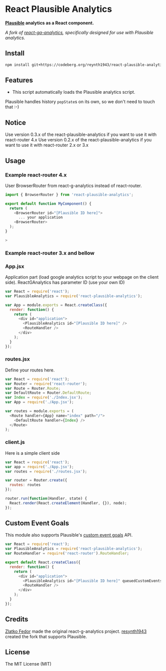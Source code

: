 # React Plausible Analytics

**[Plausible](https://plausible.io) analytics as a React component.**

*A fork of [react-ga-analytics](https://github.com/seeden/react-g-analytics), specifically designed for use with Plausible analytics.*

## Install

```sh
npm install git+https://codeberg.org/reynth1943/react-plausible-analytics.git#master
```

## Features

 * This script automatically loads the Plausible analytics script.

Plausible handles history `popState`s on its own, so we don't need to touch that :-)

## Notice

Use version 0.3.x of the react-plausible-analytics if you want to use it with react-router 4.x
Use version 0.2.x of the react-plausible-analytics if you want to use it with react-router 2.x or 3.x

## Usage

### Example react-router 4.x

User BrowserRouter from react-g-analytics instead of react-router.

```js
import { BrowserRouter } from 'react-plausible-analytics';

export default function MyComponent() {
  return (
    <BrowserRouter id="[Plausible ID here]">
      ... your application
    <BrowserRouter>
  );
}

>
```

### Example react-router 3.x and bellow

### App.jsx

Application part (load google analytics script to your webpage on the client side).
ReactGAnalytics has parameter ID (use your own ID)

```js
var React = require('react');
var PlausibleAnalytics = require('react-plausible-analytics');

var App = module.exports = React.createClass({
  render: function() {
    return (
      <div id="application">
        <PlausibleAnalytics id="[Plausible ID here]" />
        <RouteHandler />
      </div>
    );
  }
});
```

### routes.jsx

Define your routes here.

```js
var React = require('react');
var Router = require('react-router');
var Route = Router.Route;
var DefaultRoute = Router.DefaultRoute;
var Index = require('./Index.jsx');
var App = require('./App.jsx');

var routes = module.exports = (
  <Route handler={App} name="index" path="/">
    <DefaultRoute handler={Index} />
  </Route>
);
```

### client.js

Here is a simple client side

```js
var React = require('react');
var app = require('./App.jsx');
var routes = require('./routes.jsx');

var router = Router.create({
  routes: routes
});

router.run(function(Handler, state) {
  React.render(React.createElement(Handler, {}), node);
});
```

## Custom Event Goals

This module also supports Plausible's [custom event goals](https://docs.plausible.io/custom-event-goals) API.

```js
var React = require('react');
var PlausibleAnalytics = require('react-plausible-analytics');
var RouteHandler = require('react-router').RouteHandler;

export default React.createClass({
  render: function() {
    return (
      <div id="application">
        <PlausibleAnalytics id="[Plausible ID here]" queuedCustomEvents={["customEvent"]} />
        <RouteHandler />
      </div>
    );
  }
});
```

## Credits

[Zlatko Fedor](http://github.com/seeden) made the original react-g-analytics project.
[resynth1943](https://resynth1943.net) created the fork that supports Plausible.

## License

The MIT License (MIT)
